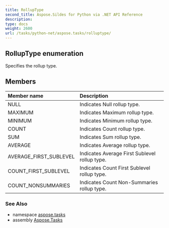```yaml
---
title: RollupType
second_title: Aspose.Sildes for Python via .NET API Reference
description: 
type: docs
weight: 2600
url: /tasks/python-net/aspose.tasks/rolluptype/
---
```


## RollupType enumeration

Specifies the rollup type.

## Members
| Member name | Description |
| :- | :- |
|NULL|Indicates Null rollup type.|
|MAXIMUM|Indicates Maximum rollup type.|
|MINIMUM|Indicates Minimum rollup type.|
|COUNT|Indicates Count rollup type.|
|SUM|Indicates Sum rollup type.|
|AVERAGE|Indicates Average rollup type.|
|AVERAGE_FIRST_SUBLEVEL|Indicates Average First Sublevel rollup type.|
|COUNT_FIRST_SUBLEVEL|Indicates Count First Sublevel rollup type.|
|COUNT_NONSUMMARIES|Indicates Count Non-Summaries rollup type.|

### See Also

* namespace [aspose.tasks](/tasks/python-net/aspose.tasks/)
* assembly [Aspose.Tasks](/tasks/python-net/)

